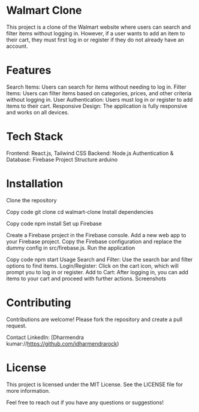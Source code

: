 # Walmart Clone
This project is a clone of the Walmart website where users can search and filter items without logging in. However, if a user wants to add an item to their cart, they must first log in or register if they do not already have an account.

# Features
Search Items: Users can search for items without needing to log in.
Filter Items: Users can filter items based on categories, prices, and other criteria without logging in.
User Authentication: Users must log in or register to add items to their cart.
Responsive Design: The application is fully responsive and works on all devices.
# Tech Stack
Frontend: React.js, Tailwind CSS
Backend: Node.js
Authentication & Database: Firebase
Project Structure
arduino

# Installation
Clone the repository

Copy code
git clone 
cd walmart-clone
Install dependencies


Copy code
npm install
Set up Firebase

Create a Firebase project in the Firebase console.
Add a new web app to your Firebase project.
Copy the Firebase configuration and replace the dummy config in src/firebase.js.
Run the application

Copy code
npm start
Usage
Search and Filter: Use the search bar and filter options to find items.
Login/Register: Click on the cart icon, which will prompt you to log in or register.
Add to Cart: After logging in, you can add items to your cart and proceed with further actions.
Screenshots



# Contributing
Contributions are welcome! Please fork the repository and create a pull request.

Contact
LinkedIn: [Dharmendra kumar://https://github.com/idharmendrarock)
# License
This project is licensed under the MIT License. See the LICENSE file for more information.

Feel free to reach out if you have any questions or suggestions!
